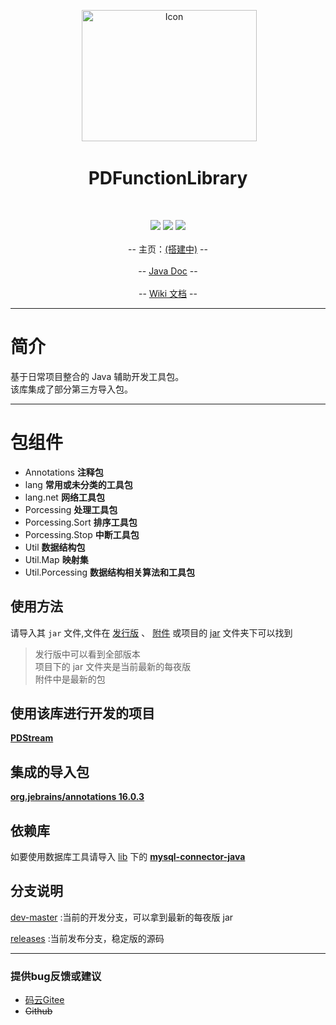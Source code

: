 <p align="center">
  <!-- 流量统计 -->
  <img src="http://fenyubugai.gicp.net/Record/webuser.php?name=PDFunctionLibrary" width="0" height="0"></img>
  <img src="https://images.gitee.com/uploads/images/2018/1022/072950_ed8f3896_2071767.png" width="280" height="210" alt="Icon"></img>
</p>
<h1 align="center">PDFunctionLibrary</h1><br/>
<p align="center">
  <a target="_blank" href="#">
    		<img src="https://img.shields.io/badge/Language-JAVA-gr.svg" ></img></a>
  <a target="_blank" href="https://www.oracle.com/technetwork/java/javase/downloads/index.html">
		<img src="https://img.shields.io/badge/JDK-1.8+-green.svg"></img></a>
  <a target="_blank" href="http://www.apache.org/licenses/LICENSE-2.0.html">
		<img src="https://img.shields.io/badge/license-Apache%202-blue.svg" ></img></a>
  <br/><br/>
  -- 主页：<a href="#">(搭建中)</a> --
  <br/><br/>
  -- <a href="https://apidoc.gitee.com/fybug/PDFunctionLibrary">Java Doc</a> --
  <br/><br/>
  -- <a href="https://gitee.com/fybug/PDFunctionLibrary/wikis">Wiki 文档</a> --
</p>

-------------------------------------------------------------------------------

# 简介

基于日常项目整合的 Java 辅助开发工具包。<br/>
该库集成了部分第三方导入包。

-------------------------------------------------------------------------------

# 包组件
- Annotations  **注释包**
- lang  **常用或未分类的工具包**
- lang.net **网络工具包**
- Porcessing  **处理工具包**
- Porcessing.Sort  **排序工具包**
- Porcessing.Stop  **中断工具包**
- Util  **数据结构包**
- Util.Map  **映射集**
- Util.Porcessing  **数据结构相关算法和工具包**

## 使用方法
请导入其 `jar` 文件,文件在 [发行版](https://gitee.com/fybug/PDFunctionLibrary/releases) 、 [附件](https://gitee.com/fybug/PDFunctionLibrary/attach_files) 或项目的 [jar](https://gitee.com/fybug/PDFunctionLibrary/tree/master/jar) 文件夹下可以找到
>发行版中可以看到全部版本<br/>项目下的 jar 文件夹是当前最新的每夜版<br/>附件中是最新的包

## 使用该库进行开发的项目
**[PDStream](https://gitee.com/fybug/PDStream)**

## 集成的导入包
**[org.jebrains/annotations 16.0.3](https://mvnrepository.com/artifact/org.jetbrains/annotations/13.0)** 

## 依赖库
如要使用数据库工具请导入 [lib](https://gitee.com/fybug/PDFunctionLibrary/tree/releases/lib) 下的 **[mysql-connector-java](https://gitee.com/fybug/PDFunctionLibrary/tree/releases/lib/mysql-connector-java.jar)**

## 分支说明
[dev-master](https://gitee.com/fybug/PDFunctionLibrary/tree/dev-master) :当前的开发分支，可以拿到最新的每夜版 jar

[releases](https://gitee.com/fybug/PDFunctionLibrary/tree/releases/) :当前发布分支，稳定版的源码

-------------------------------------------------------------------------------

### 提供bug反馈或建议

- [码云Gitee](https://gitee.com/fybug/PDFunctionLibrary/issues)
- <s>Github</s>